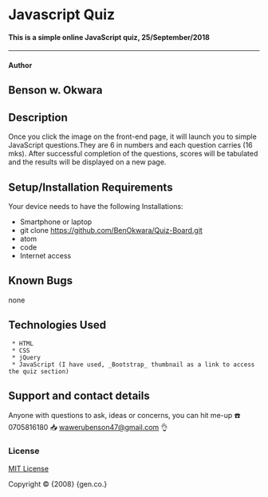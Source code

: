 # Javascript Quiz
#### This is a simple online JavaScript quiz, 25/September/2018
---------------------------------------------------------------
#### Author
  **Benson w. Okwara**
---------------------------------------------------------------
## Description
Once you click the image on the front-end page, it will launch you to simple JavaScript questions.They are 6 in numbers and each question carries (16 mks). After successful completion of the questions, scores will be tabulated and the results will be displayed on a new page.
## Setup/Installation Requirements
Your device needs to have the following Installations:
* Smartphone or laptop
* git clone  https://github.com/BenOkwara/Quiz-Board.git
* atom
* code
* Internet access
## Known Bugs
  none  
## Technologies Used
     * HTML
     * CSS
     * jQuery
     * JavaScript (I have used, _Bootstrap_ thumbnail as a link to access the quiz section)
## Support and contact details
Anyone with questions to ask, ideas or concerns, you can hit me-up
:phone: 0705816180    :inbox_tray: wawerubenson47@gmail.com :ok_hand:
### License
[MIT License](https://choosealicense.com/licenses/mit/#)

Copyright :copyright: {2008} {gen.co.}
